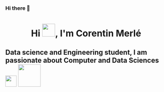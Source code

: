 ### Hi there 👋

<h1 align="center">
  Hi <img src="https://media.giphy.com/media/hvRJCLFzcasrR4ia7z/giphy.gif" width="40px">, 
  I'm Corentin Merlé
</h1>
<h2>
  Data science and Engineering student, I am passionate about Computer and Data Sciences
  <img src="https://media.giphy.com/media/h5oSMOkaaGhvPFv0Po/giphy.gif" width="35px">
  <img src="https://media.giphy.com/media/unSNH4zXh1m7q9TbOR/giphy.gif" width="70px">
</h2>



<!--
**Corentin-tin/Corentin-tin** is a ✨ _special_ ✨ repository because its `README.md` (this file) appears on your GitHub profile.

Here are some ideas to get you started:

- 🔭 I’m currently working on ...
- 🌱 I’m currently learning ...
- 👯 I’m looking to collaborate on ...
- 🤔 I’m looking for help with ...
- 💬 Ask me about ...
- 📫 How to reach me: ...
- 😄 Pronouns: ...
- ⚡ Fun fact: ...
-->

